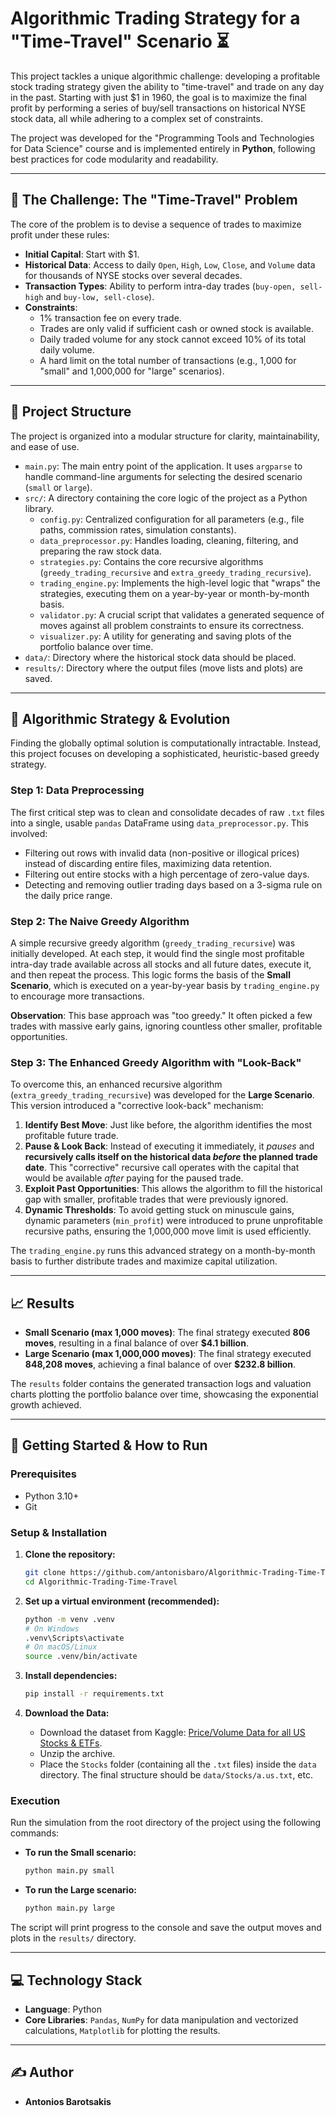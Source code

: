 # Algorithmic Trading Strategy for a "Time-Travel" Scenario ⏳

This project tackles a unique algorithmic challenge: developing a profitable stock trading strategy given the ability to "time-travel" and trade on any day in the past. Starting with just $1 in 1960, the goal is to maximize the final profit by performing a series of buy/sell transactions on historical NYSE stock data, all while adhering to a complex set of constraints.

The project was developed for the "Programming Tools and Technologies for Data Science" course and is implemented entirely in **Python**, following best practices for code modularity and readability.

---

## 🚀 The Challenge: The "Time-Travel" Problem

The core of the problem is to devise a sequence of trades to maximize profit under these rules:
-   **Initial Capital**: Start with $1.
-   **Historical Data**: Access to daily `Open`, `High`, `Low`, `Close`, and `Volume` data for thousands of NYSE stocks over several decades.
-   **Transaction Types**: Ability to perform intra-day trades (`buy-open, sell-high` and `buy-low, sell-close`).
-   **Constraints**:
    -   1% transaction fee on every trade.
    -   Trades are only valid if sufficient cash or owned stock is available.
    -   Daily traded volume for any stock cannot exceed 10% of its total daily volume.
    -   A hard limit on the total number of transactions (e.g., 1,000 for "small" and 1,000,000 for "large" scenarios).

---

## 📂 Project Structure

The project is organized into a modular structure for clarity, maintainability, and ease of use.

-   `main.py`: The main entry point of the application. It uses `argparse` to handle command-line arguments for selecting the desired scenario (`small` or `large`).
-   `src/`: A directory containing the core logic of the project as a Python library.
    -   `config.py`: Centralized configuration for all parameters (e.g., file paths, commission rates, simulation constants).
    -   `data_preprocessor.py`: Handles loading, cleaning, filtering, and preparing the raw stock data.
    -   `strategies.py`: Contains the core recursive algorithms (`greedy_trading_recursive` and `extra_greedy_trading_recursive`).
    -   `trading_engine.py`: Implements the high-level logic that "wraps" the strategies, executing them on a year-by-year or month-by-month basis.
    -   `validator.py`: A crucial script that validates a generated sequence of moves against all problem constraints to ensure its correctness.
    -   `visualizer.py`: A utility for generating and saving plots of the portfolio balance over time.
-   `data/`: Directory where the historical stock data should be placed.
-   `results/`: Directory where the output files (move lists and plots) are saved.

---

## 🧠 Algorithmic Strategy & Evolution

Finding the globally optimal solution is computationally intractable. Instead, this project focuses on developing a sophisticated, heuristic-based greedy strategy.

### Step 1: Data Preprocessing
The first critical step was to clean and consolidate decades of raw `.txt` files into a single, usable `pandas` DataFrame using `data_preprocessor.py`. This involved:
-   Filtering out rows with invalid data (non-positive or illogical prices) instead of discarding entire files, maximizing data retention.
-   Filtering out entire stocks with a high percentage of zero-value days.
-   Detecting and removing outlier trading days based on a 3-sigma rule on the daily price range.

### Step 2: The Naive Greedy Algorithm
A simple recursive greedy algorithm (`greedy_trading_recursive`) was initially developed. At each step, it would find the single most profitable intra-day trade available across all stocks and all future dates, execute it, and then repeat the process. This logic forms the basis of the **Small Scenario**, which is executed on a year-by-year basis by `trading_engine.py` to encourage more transactions.

**Observation**: This base approach was "too greedy." It often picked a few trades with massive early gains, ignoring countless other smaller, profitable opportunities.

### Step 3: The Enhanced Greedy Algorithm with "Look-Back"
To overcome this, an enhanced recursive algorithm (`extra_greedy_trading_recursive`) was developed for the **Large Scenario**. This version introduced a "corrective look-back" mechanism:

1.  **Identify Best Move**: Just like before, the algorithm identifies the most profitable future trade.
2.  **Pause & Look Back**: Instead of executing it immediately, it *pauses* and **recursively calls itself on the historical data *before* the planned trade date**. This "corrective" recursive call operates with the capital that would be available *after* paying for the paused trade.
3.  **Exploit Past Opportunities**: This allows the algorithm to fill the historical gap with smaller, profitable trades that were previously ignored.
4.  **Dynamic Thresholds**: To avoid getting stuck on minuscule gains, dynamic parameters (`min_profit`) were introduced to prune unprofitable recursive paths, ensuring the 1,000,000 move limit is used efficiently.

The `trading_engine.py` runs this advanced strategy on a month-by-month basis to further distribute trades and maximize capital utilization.

---

## 📈 Results

-   **Small Scenario (max 1,000 moves)**: The final strategy executed **806 moves**, resulting in a final balance of over **$4.1 billion**.
-   **Large Scenario (max 1,000,000 moves)**: The final strategy executed **848,208 moves**, achieving a final balance of over **$232.8 billion**.

The `results` folder contains the generated transaction logs and valuation charts plotting the portfolio balance over time, showcasing the exponential growth achieved.

---

## 🚀 Getting Started & How to Run

### Prerequisites
-   Python 3.10+
-   Git

### Setup & Installation

1.  **Clone the repository:**
    ```bash
    git clone https://github.com/antonisbaro/Algorithmic-Trading-Time-Travel.git
    cd Algorithmic-Trading-Time-Travel
    ```

2.  **Set up a virtual environment (recommended):**
    ```bash
    python -m venv .venv
    # On Windows
    .venv\Scripts\activate
    # On macOS/Linux
    source .venv/bin/activate
    ```

3.  **Install dependencies:**
    ```bash
    pip install -r requirements.txt
    ```

4.  **Download the Data:**
    -   Download the dataset from Kaggle: [Price/Volume Data for all US Stocks & ETFs](https://www.kaggle.com/datasets/borismarjanovic/price-volume-data-for-all-us-stocks-etfs).
    -   Unzip the archive.
    -   Place the `Stocks` folder (containing all the `.txt` files) inside the `data` directory. The final structure should be `data/Stocks/a.us.txt`, etc.

### Execution

Run the simulation from the root directory of the project using the following commands:

-   **To run the Small scenario:**
    ```bash
    python main.py small
    ```

-   **To run the Large scenario:**
    ```bash
    python main.py large
    ```

The script will print progress to the console and save the output moves and plots in the `results/` directory.

---

## 💻 Technology Stack

-   **Language**: Python
-   **Core Libraries**: `Pandas`, `NumPy` for data manipulation and vectorized calculations, `Matplotlib` for plotting the results.

---

## ✍️ Author

-   **Antonios Barotsakis**
